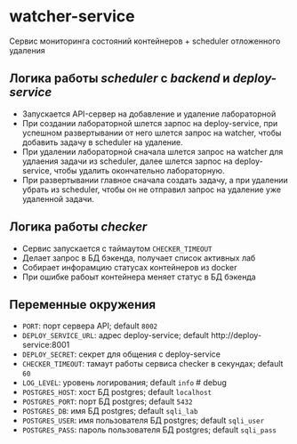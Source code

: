 # watcher-service
Сервис мониторинга состояний контейнеров + scheduler отложенного удаления


## Логика работы _scheduler_ с _backend_ и _deploy-service_
- Запускается API-сервер на добавление и удаление лабораторной
- При создании лабораторной шлется зарпос на deploy-service, при успешном развертывании от него 
шлется запрос на watcher, чтобы добавить задачу в scheduler на удаление.
- При удалении лабораторной сначала шлется запрос на watcher для удлаения задачи из scheduler, 
далее шлется зарпос на deploy-service, чтобы удалить окончательно лабораторную.
- При развертывании главное сначала создать задачу, а при удалении убрать из scheduler, 
чтобы он не отправил запрос на удаление уже удаленной задачи.


## Логика работы _checker_
- Сервис запускается с таймаутом `CHECKER_TIMEOUT`
- Делает запрос в БД бэкенда, получает список активных лаб
- Собирает инфорамцию  статусах контейнеров из docker 
- При ошибке рабоыт контейнера меняет статус в БД бэкенда


## Переменные окружения
- `PORT`: порт сервера API; default `8002`
- `DEPLOY_SERVICE_URL`: адрес deploy-service; default http://deploy-service:8001
- `DEPLOY_SECRET`: секрет для общения с deploy-service
- `CHECKER_TIMEOUT`: тамаут работы сервиса checker в секундах; default `60`
- `LOG_LEVEL`: уровень логирования; default `info` # debug
- `POSTGRES_HOST`: хост БД postgres; default `localhost`
- `POSTGRES_PORT`: порт БД postgres; default `5432`
- `POSTGRES_DB`: имя БД postgres; default `sqli_lab`
- `POSTGRES_USER`: имя пользователя БД postgres; default `sqli_user`
- `POSTGRES_PASS`: пароль пользователя БД postgres; default `sqli_pass`
